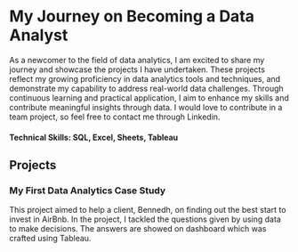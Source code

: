 # My Journey on Becoming a Data Analyst

As a newcomer to the field of data analytics, I am excited to share my journey and showcase the projects I have undertaken. These projects reflect my growing proficiency in data analytics tools and techniques, and demonstrate my capability to address real-world data challenges. Through continuous learning and practical application, I aim to enhance my skills and contribute meaningful insights through data. I would love to contribute in a team project, so feel free to contact me through Linkedin.

#### Technical Skills: SQL, Excel, Sheets, Tableau

## Projects
### My First Data Analytics Case Study

This project aimed to help a client, Bennedh, on finding out the best start to invest in AirBnb. In the project, I tackled the questions given by using data to make decisions. The answers are showed on dashboard which was crafted using Tableau.

